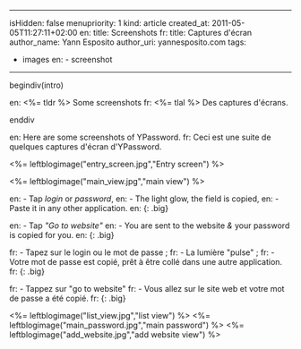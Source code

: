 -----
isHidden:       false
menupriority:   1
kind:           article
created_at:     2011-05-05T11:27:11+02:00
en: title: Screenshots
fr: title: Captures d'écran
author_name: Yann Esposito
author_uri: yannesposito.com
tags:
  - images
en:   - screenshot
-----

begindiv(intro)

en: <%= tldr %> Some screenshots
fr: <%= tlal %> Des captures d'écrans.

enddiv

en: Here are some screenshots of YPassword.
fr: Ceci est une suite de quelques captures d'écran d'YPassword.

<%= leftblogimage("entry_screen.jpg","Entry screen") %>

<%= leftblogimage("main_view.jpg","main view") %>

en: - Tap _login_ or _password_, 
en: - The light glow, the field is copied,
en: - Paste it in any other application.
en: {: .big}

en: - Tap _"Go to website"_
en: - You are sent to the website _&_ your password is copied for you.
en: {: .big}

fr: - Tapez sur le login ou le mot de passe ;
fr: - La lumière "pulse" ; 
fr: - Votre mot de passe est copié, prêt à être collé dans une autre application.
fr: {: .big}

fr: - Tappez sur "go to website" 
fr: - Vous allez sur le site web et votre mot de passe a été copié.
fr: {: .big}

<div class="flush"></div>

<%= leftblogimage("list_view.jpg","list view") %>
<%= leftblogimage("main_password.jpg","main password") %>
<%= leftblogimage("add_website.jpg","add website view") %>

<div class="flush"></div>

